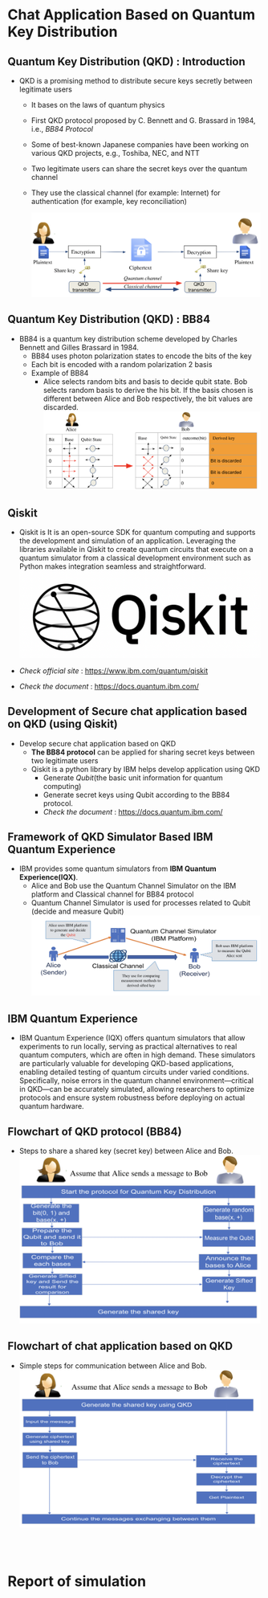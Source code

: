 # Chat Application Based on Quantum Key Distribution

## Quantum Key Distribution (QKD) : Introduction
* QKD is a promising method to distribute secure keys secretly between legitimate users 
    * It bases on the laws of quantum physics
    * First QKD protocol proposed by C. Bennett and G. Brassard in 1984, i.e., *BB84 Protocol*
    * Some of best-known Japanese companies have been working on various QKD projects, 
    e.g., Toshiba, NEC, and NTT 
    * Two legitimate users can share the secret keys over the quantum channel
    * They use the classical channel (for example: Internet) for authentication (for example, key reconciliation)

        ![overview of qkd](reference/overview_QKD.png)

## Quantum Key Distribution (QKD) : BB84
* BB84 is a quantum key distribution scheme developed by Charles Bennett and Gilles Brassard in 1984. 
    * BB84 uses photon polarization states to encode the bits of the key
    * Each bit is encoded with a random polarization 2 basis
    * Example of BB84 
        * Alice selects random bits and basis to decide qubit state. Bob selects random basis to derive the his bit. If the basis chosen is different between Alice and Bob respectively, the bit values are discarded.
    ![overview of bb84](reference/overview_bb84.png)


## Qiskit
* Qiskit is It is an open-source SDK for quantum computing and supports the development and simulation of an application. Leveraging the libraries available in Qiskit to create quantum circuits that execute on a quantum simulator from a classical development environment such as Python makes integration seamless and straightforward. ![framework_qiskit](reference/qiskit.png)
    

* *Check official site* : <https://www.ibm.com/quantum/qiskit>
* *Check the document* : <https://docs.quantum.ibm.com/>



## Development of Secure chat application based on QKD (using **Qiskit**)
* Develop secure chat application based on QKD
    * **The BB84 protocol**  can be applied for sharing secret keys between two legitimate users
    * Qiskit is a python library by IBM helps develop application using QKD
        * Generate *Qubit*(the basic unit information for quantum computing)
        * Generate secret keys using Qubit according to the BB84 protocol.
        * *Check the document* : <https://docs.quantum.ibm.com/>

## Framework of QKD Simulator Based IBM Quantum Experience
* IBM provides some quantum simulators from **IBM Quantum Experience(IQX)**.
    * Alice and Bob use the Quantum Channel Simulator on the IBM platform and Classical channel for BB84 protocol
    * Quantum Channel Simulator is used for processes related to Qubit (decide and measure Qubit)
    ![framework_qiskit](reference/framework_qiskit.png)


## IBM Quantum Experience
* IBM Quantum Experience (IQX) offers quantum simulators that allow experiments to run locally, serving as practical alternatives to real quantum computers, which are often in high demand. These simulators are particularly valuable for developing QKD-based applications, enabling detailed testing of quantum circuits under varied conditions. Specifically, noise errors in the quantum channel environment—critical in QKD—can be accurately simulated, allowing researchers to optimize protocols and ensure system robustness before deploying on actual quantum hardware.


## Flowchart of QKD protocol (BB84)
* Steps to share a shared key (secret key) between Alice and Bob.
![flowchart_bb84](reference/flowchart_bb84.png)

## Flowchart of chat application based on QKD
* Simple steps for communication between Alice and Bob.
![flowchart_bb84](reference/flowchart._chat.png)



<br><br>

# Report of simulation
## 


